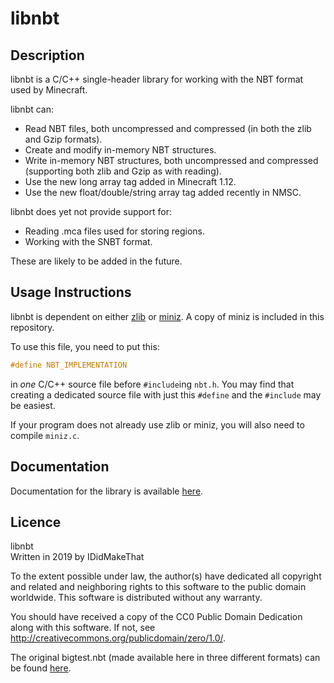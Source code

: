# libnbt

## Description

libnbt is a C/C++ single-header library for working with the NBT format used by Minecraft.

libnbt can:
* Read NBT files, both uncompressed and compressed (in both the zlib and Gzip formats).
* Create and modify in-memory NBT structures.
* Write in-memory NBT structures, both uncompressed and compressed (supporting both zlib and Gzip as with reading).
* Use the new long array tag added in Minecraft 1.12.
* Use the new float/double/string array tag added recently in NMSC.

libnbt does yet not provide support for:
* Reading .mca files used for storing regions.
* Working with the SNBT format.

These are likely to be added in the future.

## Usage Instructions
libnbt is dependent on either [zlib](https://www.zlib.net/) or [miniz](https://github.com/richgel999/miniz). A copy of miniz is included in this repository.

To use this file, you need to put this:  
```c
#define NBT_IMPLEMENTATION
```
in *one* C/C++ source file before `#include`ing `nbt.h`. You may find that creating a dedicated source file with just this `#define` and the `#include` may be easiest.

If your program does not already use zlib or miniz, you will also need to compile `miniz.c`.

## Documentation
Documentation for the library is available [here](doc.md).

## Licence
libnbt  
Written in 2019 by IDidMakeThat

To the extent possible under law, the author(s) have dedicated all copyright
and related and neighboring rights to this software to the public domain
worldwide. This software is distributed without any warranty.

You should have received a copy of the CC0 Public Domain Dedication along
with this software. If not, see <http://creativecommons.org/publicdomain/zero/1.0/>.

The original bigtest.nbt (made available here in three different formats) can be found [here](https://wiki.vg/NBT).
